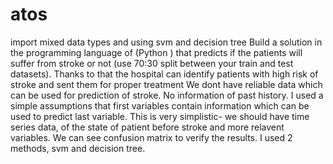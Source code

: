 # atos
import mixed data types and using svm and decision tree
Build a solution in the programming language of (Python ) that predicts if the patients will suffer from stroke or not (use 70:30 split between your train and test datasets). Thanks to that the hospital can identify patients with high risk of stroke and sent them for proper treatment
We dont have reliable data which can be used for prediction of stroke. No information of past history. I used a simple assumptions that first variables contain information which can be used to predict last variable. This is very simplistic- we should have time series data, of the state of patient before stroke and more relavent variables. We can see confusion matrix to verify the results. I used 2 methods, svm and decision tree.
